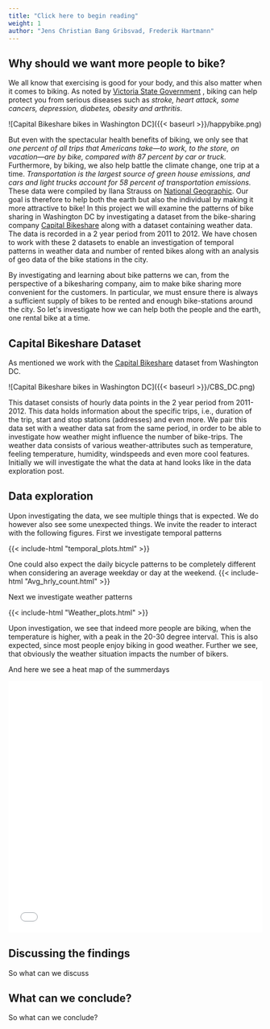 ```yaml
---
title: "Click here to begin reading"
weight: 1
author: "Jens Christian Bang Gribsvad, Frederik Hartmann"
---
```

## Why should we want more people to bike?

We all know that exercising is good for your body, and this also matter when it comes to biking. As noted by <span style="color:orange"> [Victoria State Government](https://www.statista.com/statistics/191204/participants-in-bicycling-in-the-us-since-2006/) </span>, biking can help protect you from serious diseases such as *stroke, heart attack, some cancers, depression, diabetes, obesity and arthritis*.

![Capital Bikeshare bikes in Washington DC]({{< baseurl >}}/happybike.png)

But even with the spectacular health benefits of biking, we only see that *one percent of all trips that Americans take—to work, to the store, on vacation—are by bike, compared with 87 percent by car or truck.*  Furthermore, by biking, we also help battle the climate change, one trip at a time. *Transportation is the largest source of green house emissions, and cars and light trucks account for 58 percent of transportation emissions.* These data were compiled by Ilana Strauss on [National Geographic](https://www.nationalgeographic.com/environment/article/is-the-us-becoming-more-bike-friendly). Our goal is therefore to help both the earth but also the individual by making it more attractive to bike! In this project we will examine the patterns of bike sharing in Washington DC by investigating a dataset from the bike-sharing company [Capital Bikeshare](https://capitalbikeshare.com/) along with a dataset containing weather data. The data is recorded in a 2 year period from 2011 to 2012. We have chosen to work with these 2 datasets to enable an investigation of temporal patterns in weather data and number of rented bikes along with an analysis of geo data of the bike stations in the city.

By investigating and learning about bike patterns we can, from the perspective of a bikesharing company, aim to make bike sharing more convenient for the customers. In particular, we must ensure there is always a sufficient supply of bikes to be rented and enough bike-stations around the city. So let's investigate how we can help both the people and the earth, one rental bike at a time.

## Capital Bikeshare Dataset

As mentioned we work with the [Capital Bikeshare](https://archive.ics.uci.edu/ml/datasets/bike+sharing+dataset) dataset from Washington DC.

![Capital Bikeshare bikes in Washington DC]({{< baseurl >}}/CBS_DC.png)

This dataset consists of hourly data points in the 2 year period from 2011-2012. This data holds information about the specific trips, i.e., duration of the trip, start and stop stations (addresses) and even more.
We pair this data set with a weather data sat from the same period, in order to be able to investigate how weather might influence the number of bike-trips. The weather data consists of various weather-attributes such as temperature, feeling temperature, humidity, windspeeds and even more cool features. Initially we will investigate the what the data at hand looks like in the data exploration post.

## Data exploration

Upon investigating the data, we see multiple things that is expected. We do however also see some unexpected things. We invite the reader to interact with the following figures. First we investigate temporal patterns

{{< include-html "temporal_plots.html" >}}

One could also expect the daily bicycle patterns to be completely different when considering an average weekday or day at the weekend.
{{< include-html "Avg_hrly_count.html" >}}

Next we investigate weather patterns

{{< include-html "Weather_plots.html" >}}

Upon investigation, we see that indeed more people are biking, when the temperature is higher, with a peak in the 20-30 degree interval. This is also expected, since most people enjoy biking in good weather. Further we see, that obviously the weather situation impacts the number of bikers.

And here we see a heat map of the summerdays

<iframe src="/Heatmap_summerdays.html"
	sandbox="allow-same-origin allow-scripts"
	width="100%"
	height="500"
	scrolling="no"
	seamless="seamless"
	frameborder="0">
</iframe>

## Discussing the findings

So what can we discuss

## What can we conclude?


So what can we conclude?
